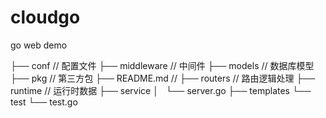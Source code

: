 # cloudgo
go web demo

├── conf        // 配置文件
├── middleware  // 中间件
├── models      // 数据库模型
├── pkg         // 第三方包
├── README.md   //
├── routers     // 路由逻辑处理
├── runtime     // 运行时数据
├── service
│   └── server.go
├── templates
└── test
    └── test.go
